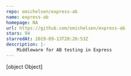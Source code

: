 ```yaml
---
repo: omichelsen/express-ab
name: express-ab
homepage: NA
url: https://github.com/omichelsen/express-ab
stars: 94
starredAt: 2019-09-13T20:26:53Z
description: |-
    Middleware for AB testing in Express
---
```


[object Object]
